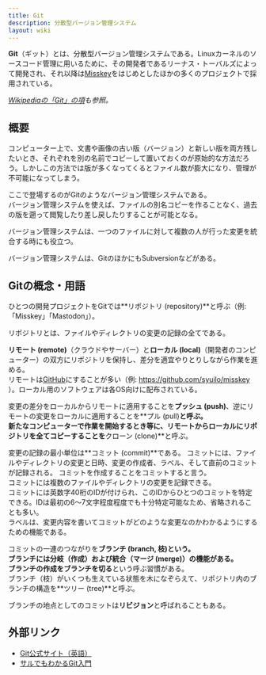 ```yaml
---
title: Git
description: 分散型バージョン管理システム
layout: wiki
---
```

**Git**（ギット）とは、分散型バージョン管理システムである。Linuxカーネルのソースコード管理に用いるために、その開発者であるリーナス・トーバルズによって開発され、それ以降は[Misskey](misskey)をはじめとしたほかの多くのプロジェクトで採用されている。

*[Wikipediaの「Git」の項](https://ja.wikipedia.org/wiki/Git)も参照。*

## 概要
コンピューター上で、文書や画像の古い版（バージョン）と新しい版を両方残したいとき、それぞれを別の名前でコピーして置いておくのが原始的な方法だろう。しかしこの方法では版が多くなってくるとファイル数が膨大になり、管理が不可能になってしまう。

ここで登場するのがGitのようなバージョン管理システムである。  
バージョン管理システムを使えば、ファイルの別名コピーを作ることなく、過去の版を遡って閲覧したり差し戻したりすることが可能となる。

バージョン管理システムは、一つのファイルに対して複数の人が行った変更を統合する時にも役立つ。

バージョン管理システムは、GitのほかにもSubversionなどがある。

## Gitの概念・用語
ひとつの開発プロジェクトをGitでは**リポジトリ (repository)**と呼ぶ（例: 「Misskey」「Mastodon」）。

リポジトリとは、ファイルやディレクトリの変更の記録の全てである。

**リモート (remote)**（クラウドやサーバー）と**ローカル (local)**（開発者のコンピューター）の双方にリポジトリを保持し、差分を適宜やりとりしながら作業を進める。  
リモートは[GitHub](github)にすることが多い（例: https://github.com/syuilo/misskey ）。ローカル用のソフトウェアは各OS向けに配布されている。

変更の差分をローカルからリモートに適用することを**プッシュ (push)**、逆にリモートの変更をローカルに適用することを**プル (pull)**と呼ぶ。  
新たなコンピューターで作業を開始するとき等に、リモートからローカルにリポジトリを全てコピーすることを**クローン (clone)**と呼ぶ。

変更の記録の最小単位は**コミット (commit)**である。
コミットには、ファイルやディレクトリの変更と日時、変更の作成者、ラベル、そして直前のコミットが記録される。
コミットを作成することをコミットすると言う。  
コミットには複数のファイルやディレクトリの変更を記録できる。  
コミットには英数字40桁のIDが付けられ、このIDからひとつのコミットを特定できる。IDは最初の6～7文字程度程度でも十分特定可能なため、省略されることも多い。  
ラベルは、変更内容を書いてコミットがどのような変更なのかわかるようにするための機能である。

コミットの一連のつながりを**ブランチ (branch, 枝)**という。  
ブランチには**分岐（作成）**および**統合（マージ (merge)）**の機能がある。  
ブランチの作成を**ブランチを切る**という呼ぶ習慣がある。  
ブランチ（枝）がいくつも生えている状態を木になぞらえて、リポジトリ内のブランチの構造を**ツリー (tree)**と呼ぶ。

ブランチの地点としてのコミットは**リビジョン**と呼ばれることもある。

## 外部リンク
- [Git公式サイト（英語）](https://git-scm.com/)
- [サルでもわかるGit入門](https://backlog.com/ja/git-tutorial/)
